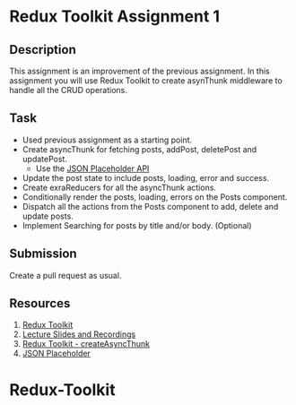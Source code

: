 # Redux Toolkit Assignment 1

## Description

This assignment is an improvement of the previous assignment. In this assignment you will use Redux Toolkit to create asynThunk middleware to handle all the CRUD operations.

## Task

- Used previous assignment as a starting point.
- Create asyncThunk for fetching posts, addPost, deletePost and updatePost.
  - Use the [JSON Placeholder API](https://jsonplaceholder.typicode.com/posts)
- Update the post state to include posts, loading, error and success.
- Create exraReducers for all the asyncThunk actions.
- Conditionally render the posts, loading, errors on the Posts component.
- Dispatch all the actions from the Posts component to add, delete and update posts.
- Implement Searching for posts by title and/or body. (Optional)

## Submission

Create a pull request as usual.

## Resources

1. [Redux Toolkit](https://redux-toolkit.js.org/)
2. [Lecture Slides and Recordings](https://drive.google.com/drive/u/1/folders/0AAyL47pZn97YUk9PVA)
3. [Redux Toolkit - createAsyncThunk](https://redux-toolkit.js.org/api/createAsyncThunk)
4. [JSON Placeholder](https://jsonplaceholder.typicode.com)
# Redux-Toolkit
